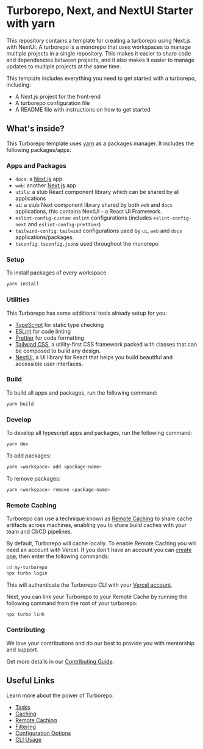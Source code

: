 # Turborepo, Next, and NextUI Starter with yarn

This repository contains a template for creating a turborepo using Next.js with NextUI. A turborepo is a monorepo that uses workspaces to manage multiple projects in a single repository. This makes it easier to share code and dependencies between projects, and it also makes it easier to manage updates to multiple projects at the same time.

This template includes everything you need to get started with a turborepo, including:

- A Next.js project for the front-end
- A turborepo configuration file
- A README file with instructions on how to get started

## What's inside?

This Turborepo template uses [yarn](https://classic.yarnpkg.com/lang/en/) as a packages manager. It includes the following packages/apps:

### Apps and Packages

- `docs`: a [Next.js](https://nextjs.org/) app
- `web`: another [Next.js](https://nextjs.org/) app
- `utils`: a stub React component library which can be shared by all applications
- `ui`: a stub Next component library shared by both `web` and `docs` applications, this contains NextUI - a React UI Framework.
- `eslint-config-custom`: `eslint` configurations (includes `eslint-config-next` and `eslint-config-prettier`)
- `tailwind-config`: `tailwind` configurations used by `ui`, `web` and `docs` applications/packages.
- `tsconfig`: `tsconfig.json`s used throughout the monorepo

### Setup

To install packages of every workspace

```bash
yarn install
```

### Utilities

This Turborepo has some additional tools already setup for you:

- [TypeScript](https://www.typescriptlang.org/) for static type checking
- [ESLint](https://eslint.org/) for code linting
- [Prettier](https://prettier.io) for code formatting
- [Tailwind CSS](https://tailwindcss.com/), a utility-first CSS framework packed with classes that can be composed to build any design.
- [NextUI](https://nextui.org/), a UI library for React that helps you build beautiful and accessible user interfaces.

### Build

To build all apps and packages, run the following command:

```bash
yarn build
```

### Develop

To develop all typescript apps and packages, run the following command:

```bash
yarn dev
```

To add packages:

```bash
yarn <workspace> add <package-name>
```

To remove packages:

```bash
yarn <workspace> remove <package-name>
```

### Remote Caching

Turborepo can use a technique known as [Remote Caching](https://turbo.build/repo/docs/core-concepts/remote-caching) to share cache artifacts across machines, enabling you to share build caches with your team and CI/CD pipelines.

By default, Turborepo will cache locally. To enable Remote Caching you will need an account with Vercel. If you don't have an account you can [create one](https://vercel.com/signup), then enter the following commands:

```bash
cd my-turborepo
npx turbo login
```

This will authenticate the Turborepo CLI with your [Vercel account](https://vercel.com/docs/concepts/personal-accounts/overview).

Next, you can link your Turborepo to your Remote Cache by running the following command from the root of your turborepo:

```bash
npx turbo link
```

### Contributing

We love your contributions and do our best to provide you with mentorship and support.

Get more details in our [Contributing Guide](https://github.com/godkingjay/turbo-nextui-starter/blob/master/CONTRIBUTING.md).


## Useful Links

Learn more about the power of Turborepo:

- [Tasks](https://turbo.build/repo/docs/core-concepts/monorepos/running-tasks)
- [Caching](https://turbo.build/repo/docs/core-concepts/caching)
- [Remote Caching](https://turbo.build/repo/docs/core-concepts/remote-caching)
- [Filtering](https://turbo.build/repo/docs/core-concepts/monorepos/filtering)
- [Configuration Options](https://turbo.build/repo/docs/reference/configuration)
- [CLI Usage](https://turbo.build/repo/docs/reference/command-line-reference)
